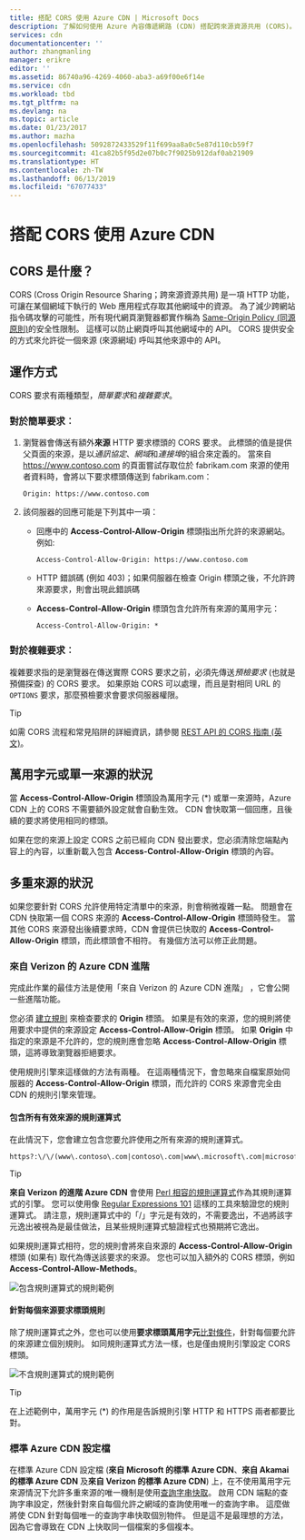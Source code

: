 ```yaml
---
title: 搭配 CORS 使用 Azure CDN | Microsoft Docs
description: 了解如何使用 Azure 內容傳遞網路 (CDN) 搭配跨來源資源共用 (CORS)。
services: cdn
documentationcenter: ''
author: zhangmanling
manager: erikre
editor: ''
ms.assetid: 86740a96-4269-4060-aba3-a69f00e6f14e
ms.service: cdn
ms.workload: tbd
ms.tgt_pltfrm: na
ms.devlang: na
ms.topic: article
ms.date: 01/23/2017
ms.author: mazha
ms.openlocfilehash: 5092872433529f11f699aa8a0c5e87d110cb59f7
ms.sourcegitcommit: 41ca82b5f95d2e07b0c7f9025b912daf0ab21909
ms.translationtype: HT
ms.contentlocale: zh-TW
ms.lasthandoff: 06/13/2019
ms.locfileid: "67077433"
---
```

# <a name="using-azure-cdn-with-cors"></a>搭配 CORS 使用 Azure CDN
## <a name="what-is-cors"></a>CORS 是什麼？
CORS (Cross Origin Resource Sharing；跨來源資源共用) 是一項 HTTP 功能，可讓在某個網域下執行的 Web 應用程式存取其他網域中的資源。 為了減少跨網站指令碼攻擊的可能性，所有現代網頁瀏覽器都實作稱為 [Same-Origin Policy (同源原則)](https://www.w3.org/Security/wiki/Same_Origin_Policy)的安全性限制。  這樣可以防止網頁呼叫其他網域中的 API。  CORS 提供安全的方式來允許從一個來源 (來源網域) 呼叫其他來源中的 API。

## <a name="how-it-works"></a>運作方式
CORS 要求有兩種類型，*簡單要求*和*複雜要求*。

### <a name="for-simple-requests"></a>對於簡單要求︰

1. 瀏覽器會傳送有額外**來源** HTTP 要求標頭的 CORS 要求。 此標頭的值是提供父頁面的來源，是以*通訊協定*、*網域*和*連接埠*的組合來定義的。  當來自 https://www.contoso.com 的頁面嘗試存取位於 fabrikam.com 來源的使用者資料時，會將以下要求標頭傳送到 fabrikam.com：

   `Origin: https://www.contoso.com`

2. 該伺服器的回應可能是下列其中一項：

   * 回應中的 **Access-Control-Allow-Origin** 標頭指出所允許的來源網站。 例如:

     `Access-Control-Allow-Origin: https://www.contoso.com`

   * HTTP 錯誤碼 (例如 403)；如果伺服器在檢查 Origin 標頭之後，不允許跨來源要求，則會出現此錯誤碼

   * **Access-Control-Allow-Origin** 標頭包含允許所有來源的萬用字元：

     `Access-Control-Allow-Origin: *`

### <a name="for-complex-requests"></a>對於複雜要求︰

複雜要求指的是瀏覽器在傳送實際 CORS 要求之前，必須先傳送*預檢要求* (也就是預備探查) 的 CORS 要求。 如果原始 CORS 可以處理，而且是對相同 URL 的 `OPTIONS` 要求，那麼預檢要求會要求伺服器權限。

> [!TIP]
> 如需 CORS 流程和常見陷阱的詳細資訊，請參閱 [REST API 的 CORS 指南 (英文)](https://www.moesif.com/blog/technical/cors/Authoritative-Guide-to-CORS-Cross-Origin-Resource-Sharing-for-REST-APIs/)。
>
>

## <a name="wildcard-or-single-origin-scenarios"></a>萬用字元或單一來源的狀況
當 **Access-Control-Allow-Origin** 標頭設為萬用字元 (\*) 或單一來源時，Azure CDN 上的 CORS 不需要額外設定就會自動生效。  CDN 會快取第一個回應，且後續的要求將使用相同的標頭。

如果在您的來源上設定 CORS 之前已經向 CDN 發出要求，您必須清除您端點內容上的內容，以重新載入包含 **Access-Control-Allow-Origin** 標頭的內容。

## <a name="multiple-origin-scenarios"></a>多重來源的狀況
如果您要針對 CORS 允許使用特定清單中的來源，則會稍微複雜一點。 問題會在 CDN 快取第一個 CORS 來源的 **Access-Control-Allow-Origin** 標頭時發生。  當其他 CORS 來源發出後續要求時，CDN 會提供已快取的 **Access-Control-Allow-Origin** 標頭，而此標頭會不相符。  有幾個方法可以修正此問題。

### <a name="azure-cdn-premium-from-verizon"></a>來自 Verizon 的 Azure CDN 進階
完成此作業的最佳方法是使用「來自 Verizon 的 Azure CDN 進階」  ，它會公開一些進階功能。 

您必須 [建立規則](cdn-rules-engine.md) 來檢查要求的 **Origin** 標頭。  如果是有效的來源，您的規則將使用要求中提供的來源設定 **Access-Control-Allow-Origin** 標頭。  如果 **Origin** 中指定的來源是不允許的，您的規則應會忽略 **Access-Control-Allow-Origin** 標頭，這將導致瀏覽器拒絕要求。 

使用規則引擎來這樣做的方法有兩種。 在這兩種情況下，會忽略來自檔案原始伺服器的 **Access-Control-Allow-Origin** 標頭，而允許的 CORS 來源會完全由 CDN 的規則引擎來管理。

#### <a name="one-regular-expression-with-all-valid-origins"></a>包含所有有效來源的規則運算式
在此情況下，您會建立包含您要允許使用之所有來源的規則運算式。 

    https?:\/\/(www\.contoso\.com|contoso\.com|www\.microsoft\.com|microsoft.com\.com)$

> [!TIP]
> **來自 Verizon 的進階 Azure CDN** 會使用 [Perl 相容的規則運算式](https://pcre.org/)作為其規則運算式的引擎。  您可以使用像 [Regular Expressions 101](https://regex101.com/) 這樣的工具來驗證您的規則運算式。  請注意，規則運算式中的「/」字元是有效的，不需要逸出，不過將該字元逸出被視為是最佳做法，且某些規則運算式驗證程式也預期將它逸出。
> 
> 

如果規則運算式相符，您的規則會將來自來源的 **Access-Control-Allow-Origin** 標頭 (如果有) 取代為傳送該要求的來源。  您也可以加入額外的 CORS 標頭，例如 **Access-Control-Allow-Methods**。

![包含規則運算式的規則範例](./media/cdn-cors/cdn-cors-regex.png)

#### <a name="request-header-rule-for-each-origin"></a>針對每個來源要求標頭規則
除了規則運算式之外，您也可以使用**要求標頭萬用字元**[比對條件](/previous-versions/azure/mt757336(v=azure.100)#match-conditions)，針對每個要允許的來源建立個別規則。 如同規則運算式方法一樣，也是僅由規則引擎設定 CORS 標頭。 

![不含規則運算式的規則範例](./media/cdn-cors/cdn-cors-no-regex.png)

> [!TIP]
> 在上述範例中，萬用字元 (*) 的作用是告訴規則引擎 HTTP 和 HTTPS 兩者都要比對。
> 
> 

### <a name="azure-cdn-standard-profiles"></a>標準 Azure CDN 設定檔
在標準 Azure CDN 設定檔 (**來自 Microsoft 的標準 Azure CDN**、**來自 Akamai 的標準 Azure CDN** 及**來自 Verizon 的標準 Azure CDN**) 上，在不使用萬用字元來源情況下允許多重來源的唯一機制是使用[查詢字串快取](cdn-query-string.md)。 啟用 CDN 端點的查詢字串設定，然後針對來自每個允許之網域的查詢使用唯一的查詢字串。 這麼做將使 CDN 針對每個唯一的查詢字串快取個別物件。 但是這不是最理想的方法，因為它會導致在 CDN 上快取同一個檔案的多個複本。  

